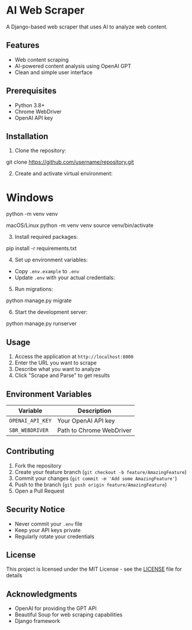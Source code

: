 # AI Web Scraper

A Django-based web scraper that uses AI to analyze web content.

## Features
- Web content scraping
- AI-powered content analysis using OpenAI GPT
- Clean and simple user interface

## Prerequisites
- Python 3.8+
- Chrome WebDriver
- OpenAI API key

## Installation

1. Clone the repository:

git clone https://github.com/username/repository.git


2. Create and activate virtual environment:


# Windows

python -m venv venv


macOS/Linux
python -m venv venv
source venv/bin/activate


3. Install required packages:

pip install -r requirements.txt

4. Set up environment variables:
- Copy `.env.example` to `.env`
- Update `.env` with your actual credentials:


5. Run migrations:

python manage.py migrate

6. Start the development server:

python manage.py runserver

## Usage
1. Access the application at `http://localhost:8000`
2. Enter the URL you want to scrape
3. Describe what you want to analyze
4. Click "Scrape and Parse" to get results

## Environment Variables
| Variable | Description |
|----------|-------------|
| `OPENAI_API_KEY` | Your OpenAI API key |
| `SBR_WEBDRIVER` | Path to Chrome WebDriver |

## Contributing
1. Fork the repository
2. Create your feature branch (`git checkout -b feature/AmazingFeature`)
3. Commit your changes (`git commit -m 'Add some AmazingFeature'`)
4. Push to the branch (`git push origin feature/AmazingFeature`)
5. Open a Pull Request

## Security Notice
- Never commit your `.env` file
- Keep your API keys private
- Regularly rotate your credentials

## License
This project is licensed under the MIT License - see the [LICENSE](LICENSE) file for details

## Acknowledgments
- OpenAI for providing the GPT API
- Beautiful Soup for web scraping capabilities
- Django framework
